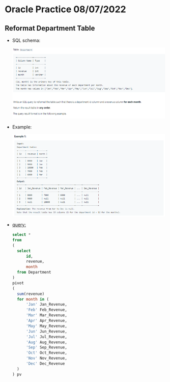# Oracle Practice 08/07/2022

## Reformat Department Table

- SQL schema:

  ![reformat_department_table_sql_schema](../img_sql_schema/7/8_reformat_department_table_sql_schema.png)

- Example:

  ![reformat_department_table](../img_example/7/8_reformat_department_table.png)

- <ins>query:</ins>
  ```sql
  select *
  from
  (
    select
        id,
        revenue,
        month
    from Department
  )
  pivot
  (
    sum(revenue)
    for month in (
        'Jan' Jan_Revenue,
        'Feb' Feb_Revenue,
        'Mar' Mar_Revenue,
        'Apr' Apr_Revenue,
        'May' May_Revenue,
        'Jun' Jun_Revenue,
        'Jul' Jul_Revenue,
        'Aug' Aug_Revenue,
        'Sep' Sep_Revenue,
        'Oct' Oct_Revenue,
        'Nov' Nov_Revenue,
        'Dec' Dec_Revenue
    )
  ) pv
  ```
